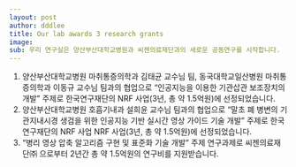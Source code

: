 ```yaml
---
layout: post
author: dddlee
title: Our lab awards 3 research grants
image: 
sub: 우리 연구실은 양산부산대학교병원과 씨젠의료재단과의 새로운 공동연구를 시작합니다.
---
```


1. 양산부산대학교병원 마취통증의학과 김태균 교수님 팀, 동국대학교일산병원 마취통증의학과 이동규 교수님 팀과의 협업으로 “인공지능을 이용한 기관삽관 보조장치의 개발” 주제로 한국연구재단의 NRF 사업(3년, 총 약 1.5억원)에 선정되었습니다.
2. 양산부산대학교병원 호흡기내과 설희윤 교수님 팀과의 협업으로 “말초 폐 병변의 기관지내시경 생검을 위한 인공지능 기반 실시간 영상 가이드 기술 개발” 주제로 한국연구재단의 NRF 사업 NRF 사업(3년, 총 약 1.5억원)에 선정되었습니다.
3. “병리 영상 압축 알고리즘 구현 및 표준화 기술 개발” 주제 연구과제로 씨젠의료재단㈜ 으로부터 2년간 총 약 1.5억원의 연구비를 지원받습니다.